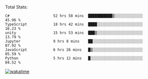 Total Stats:
<!--START_SECTION:waka-->

```text
C#                    52 hrs 58 mins  ███████████▒░░░░░░░░░░░░░   45.96 %
TypeScript            18 hrs 42 mins  ████░░░░░░░░░░░░░░░░░░░░░   16.23 %
unity                 15 hrs 53 mins  ███▒░░░░░░░░░░░░░░░░░░░░░   13.79 %
Jupyter               9 hrs 8 mins    ██░░░░░░░░░░░░░░░░░░░░░░░   07.92 %
JavaScript            6 hrs 26 mins   █▒░░░░░░░░░░░░░░░░░░░░░░░   05.59 %
Python                5 hrs 12 mins   █░░░░░░░░░░░░░░░░░░░░░░░░   04.52 %
```

<!--END_SECTION:waka-->

[![wakatime](https://wakatime.com/badge/user/d6a1e036-2153-43d6-9604-0dce67457b7f.svg)](https://wakatime.com/@d6a1e036-2153-43d6-9604-0dce67457b7f)
